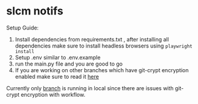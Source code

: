 # slcm notifs

Setup Guide:
1. Install dependencies from requirements.txt , after installing all dependencies make sure to install headless browsers using `playwright install`
2. Setup .env similar to .env.example
3. run the main.py file and you are good to go
4. If you are working on other branches which have git-crypt encryption enabled make sure to read it [here](https://github.com/ninetynin/slcm_notifs/blob/5-sessionjson-encryption-issue-with-github-actions/docs/README-GIT-CRYPT.md)

Currently only [branch](https://github.com/ninetynin/slcm_notifs/tree/local-cronjob) is running in local since there are issues with git-crypt encryption with workflow.
